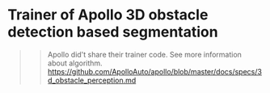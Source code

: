 # Trainer of Apollo 3D obstacle detection based segmentation
>> Apollo did't share their trainer code.
See more information about algorithm.
https://github.com/ApolloAuto/apollo/blob/master/docs/specs/3d_obstacle_perception.md

